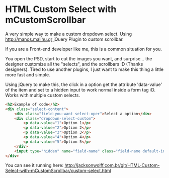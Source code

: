 # HTML Custom Select with mCustomScrollbar
A very simple way to make a custom dropdown select. Using http://manos.malihu.gr jQuery Plugin to custom scrollbar.

If you are a Front-end developer like me, this is a common situation for you.

You open the PSD, start to cut the images you want, and surprise... the designer customize all the "selects", and the scrollbars :D (Thanks designers).
Tired to use another plugins, I just want to make this thing a little more fast and simple.

Using jQuery to make this, the click in a option get the attribute 'data-value' of the item and set to a hidden input to work normal inside a form tag :D.
Works with multiple custom selects.

```html
<h2>Example of code</h2>
<div class="select-content">
	<div class="field-you-want select-oper">Select a option</div>
	<div class="dropdown-select-custom">
		<p data-value="1">Option 1</p>
		<p data-value="2">Option 2</p>
		<p data-value="3">Option 3</p>
		<p data-value="4">Option 4</p>
		<p data-value="5">Option 5</p>						
	</div>
	<input type="hidden" name="field-name" class="field-name default-input">
</div> 
```

You can see it running here:
http://jacksonwolff.com.br/git/HTML-Custom-Select-with-mCustomScrollbar/custom-select.html